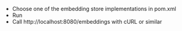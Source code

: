 - Choose one of the embedding store implementations in pom.xml
- Run
- Call http://localhost:8080/embeddings with cURL or similar